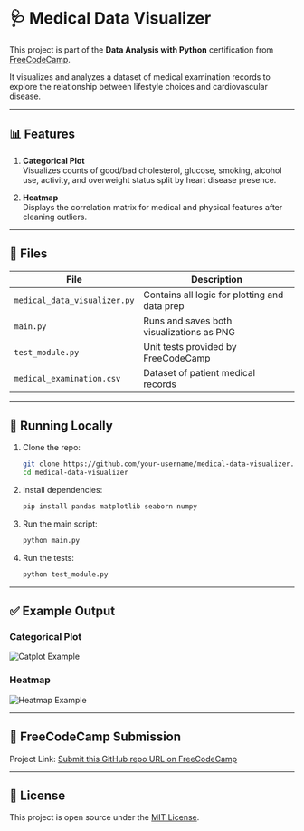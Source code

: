 # 🩺 Medical Data Visualizer

This project is part of the **Data Analysis with Python** certification from [FreeCodeCamp](https://www.freecodecamp.org/learn).

It visualizes and analyzes a dataset of medical examination records to explore the relationship between lifestyle choices and cardiovascular disease.

---

## 📊 Features

1. **Categorical Plot**  
   Visualizes counts of good/bad cholesterol, glucose, smoking, alcohol use, activity, and overweight status split by heart disease presence.

2. **Heatmap**  
   Displays the correlation matrix for medical and physical features after cleaning outliers.

---

## 📂 Files

| File                        | Description                                 |
|-----------------------------|---------------------------------------------|
| `medical_data_visualizer.py` | Contains all logic for plotting and data prep |
| `main.py`                  | Runs and saves both visualizations as PNG   |
| `test_module.py`           | Unit tests provided by FreeCodeCamp         |
| `medical_examination.csv`  | Dataset of patient medical records          |

---

## 🧪 Running Locally

1. Clone the repo:

   ```bash
   git clone https://github.com/your-username/medical-data-visualizer.git
   cd medical-data-visualizer
   ```

2. Install dependencies:

   ```bash
   pip install pandas matplotlib seaborn numpy
   ```

3. Run the main script:

   ```bash
   python main.py
   ```

4. Run the tests:

   ```bash
   python test_module.py
   ```

---

## ✅ Example Output

### Categorical Plot
![Catplot Example](catplot.png)

### Heatmap
![Heatmap Example](heatmap.png)

---

## 🔗 FreeCodeCamp Submission

Project Link: [Submit this GitHub repo URL on FreeCodeCamp](https://www.freecodecamp.org/learn/data-analysis-with-python/data-analysis-with-python-projects/medical-data-visualizer)

---

## 📜 License

This project is open source under the [MIT License](LICENSE).
